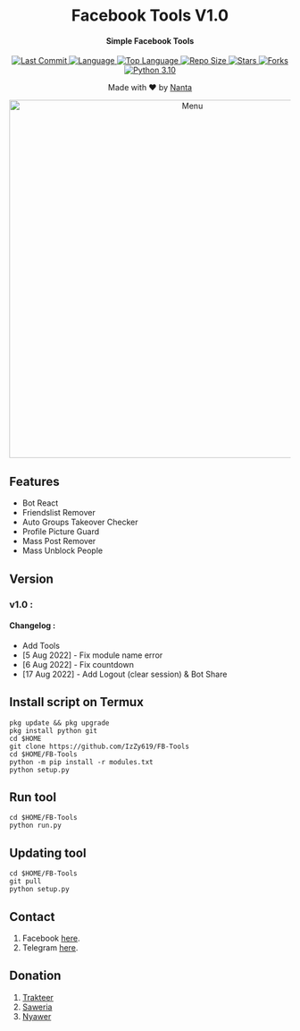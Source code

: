 <h1 align="center">
  Facebook Tools V1.0
</h1>
<h4 align="center">
  Simple Facebook Tools
</h4>
<div align="center">
  <a href="https://github.com/IzZy619">
    <img alt="Last Commit" src="https://img.shields.io/github/last-commit/IzZy619/FB-Tools.svg"/>
  </a>
  <a href="https://github.com/IzZy619">
    <img alt="Language" src="https://img.shields.io/github/languages/count/IzZy619/FB-Tools.svg"/>
  </a>
  <a href="https://github.com/IzZy619">
    <img alt="Top Language" src="https://img.shields.io/github/languages/top/IzZy619/FB-Tools.svg"/>
  </a>
  <a href="https://github.com/IzZy619">
    <img alt="Repo Size" src="https://img.shields.io/github/repo-size/IzZy619/FB-Tools.svg"/>
  </a>
  <a href="https://github.com/IzZy619">
    <img alt="Stars" src="https://img.shields.io/github/stars/IzZy619/FB-Tools.svg"/>
  </a>
  <a href="https://github.com/IzZy619">
    <img alt="Forks" src="https://img.shields.io/github/forks/IzZy619/FB-Tools.svg"/>
  </a>
  <a href="https://github.com/IzZy619">
    <img alt="Python 3.10" src="https://img.shields.io/badge/Python-3.10-success.svg"/>
  </a>
</div>
<p align="center">
  Made with ❤️ by <a href="https://github.com/IzZy619">Nanta</a>
</p>
<p align="center">
 <img src="https://raw.githubusercontent.com/IzZy619/IzZy619/main/Screenshot_2022-08-04-20-50-53-75.jpg" width="640" title="Menu" alt="Menu">
</p>

## Features
* Bot React
* Friendslist Remover
* Auto Groups Takeover Checker
* Profile Picture Guard
* Mass Post Remover
* Mass Unblock People

## Version
### v1.0 :
#### Changelog :
* Add Tools
* [5 Aug 2022] - Fix module name error
* [6 Aug 2022] - Fix countdown
* [17 Aug 2022] - Add Logout (clear session) & Bot Share

## Install script on Termux
```
pkg update && pkg upgrade
pkg install python git
cd $HOME
git clone https://github.com/IzZy619/FB-Tools
cd $HOME/FB-Tools
python -m pip install -r modules.txt
python setup.py
```

## Run tool
```
cd $HOME/FB-Tools
python run.py
```

## Updating tool
```
cd $HOME/FB-Tools
git pull
python setup.py
```

## Contact
1. Facebook [here](https://www.facebook.com/mynameisnanta).
2. Telegram [here](https://t.me/folhe1tz666).

## Donation
1. [Trakteer](https://trakteer.id/d.izzy)
2. [Saweria](https://saweria.co/zeryuu)
3. [Nyawer](https://nyawer.co/zeryuu)
